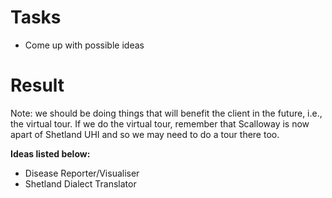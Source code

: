 # Tasks
- Come up with possible ideas

# Result
Note: we should be doing things that will benefit the client in the future, i.e., the virtual tour. If we do the virtual tour, remember that Scalloway is now apart of Shetland UHI and so we may need to do a tour there too.

**Ideas listed below:**
- Disease Reporter/Visualiser
- Shetland Dialect Translator
